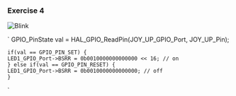 ### Exercise 4

![Blink](url)

`
	GPIO_PinState val = HAL_GPIO_ReadPin(JOY_UP_GPIO_Port, JOY_UP_Pin);
	
	if(val == GPIO_PIN_SET) {
	LED1_GPIO_Port->BSRR = 0b0010000000000000 << 16; // on
	} else if(val == GPIO_PIN_RESET) {
	LED1_GPIO_Port->BSRR = 0b0010000000000000; // off
	}
`
